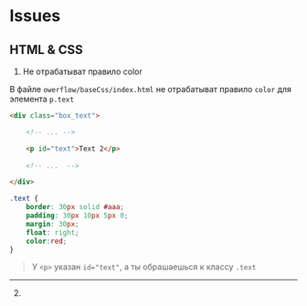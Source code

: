 # Issues

## HTML & CSS

1. Не отрабатыват правило color

В файле `owerflow/baseCss/index.html` не отрабатыват правило `color` для элемента `p.text` 

```html
<div class="box_text">

    <!-- ... -->

    <p id="text">Text 2</p>
    
    <!-- ...  -->

</div>
```

```css
.text {
    border: 30px solid #aaa;
    padding: 30px 10px 5px 0;
    margin: 30px;
    float: right;
    color:red;
}
```

> У `<p>` указан `id="text"`, а ты обрашаешься к классу `.text`

---

2. 
